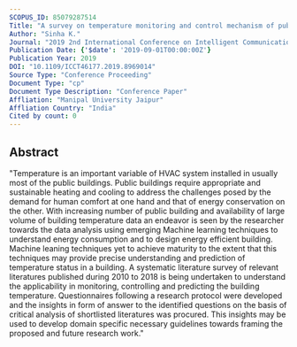 ```yaml
---
SCOPUS_ID: 85079287514
Title: "A survey on temperature monitoring and control mechanism of public building using machine learning"
Author: "Sinha K."
Journal: "2019 2nd International Conference on Intelligent Communication and Computational Techniques, ICCT 2019"
Publication Date: {'$date': '2019-09-01T00:00:00Z'}
Publication Year: 2019
DOI: "10.1109/ICCT46177.2019.8969014"
Source Type: "Conference Proceeding"
Document Type: "cp"
Document Type Description: "Conference Paper"
Affliation: "Manipal University Jaipur"
Affliation Country: "India"
Cited by count: 0
---
```


## Abstract
"Temperature is an important variable of HVAC system installed in usually most of the public buildings. Public buildings require appropriate and sustainable heating and cooling to address the challenges posed by the demand for human comfort at one hand and that of energy conservation on the other. With increasing number of public building and availability of large volume of building temperature data an endeavor is seen by the researcher towards the data analysis using emerging Machine learning techniques to understand energy consumption and to design energy efficient building. Machine leaning techniques yet to achieve maturity to the extent that this techniques may provide precise understanding and prediction of temperature status in a building. A systematic literature survey of relevant literatures published during 2010 to 2018 is being undertaken to understand the applicability in monitoring, controlling and predicting the building temperature. Questionnaires following a research protocol were developed and the insights in form of answer to the identified questions on the basis of critical analysis of shortlisted literatures was procured. This insights may be used to develop domain specific necessary guidelines towards framing the proposed and future research work."
